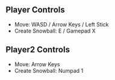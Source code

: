 ## Player Controls

- Move: WASD / Arrow Keys / Left Stick
- Create Snowball: E / Gamepad X

## Player2 Controls

- Move: Arrow Keys
- Create Snowball: Numpad 1
